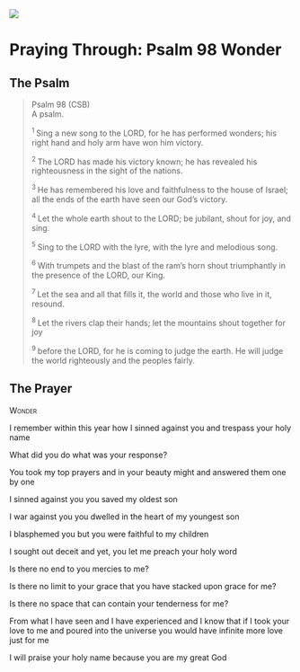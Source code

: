<img class="intro-right" src="/images/art-paris-psalter.jpg">

# Praying Through: Psalm 98 Wonder

## The Psalm

>Psalm 98 (CSB)    
> A psalm. 
>
><sup> 1  </sup>Sing a new song to the LORD, for he has performed wonders; his right hand and holy arm have won him victory. 
>
><sup> 2  </sup>The LORD has made his victory known; he has revealed his righteousness in the sight of the nations. 
>
><sup> 3  </sup>He has remembered his love and faithfulness to the house of Israel; all the ends of the earth have seen our God’s victory. 
>
><sup> 4  </sup>Let the whole earth shout to the LORD; be jubilant, shout for joy, and sing. 
>
><sup> 5  </sup>Sing to the LORD with the lyre, with the lyre and melodious song. 
>
><sup> 6  </sup>With trumpets and the blast of the ram’s horn shout triumphantly in the presence of the LORD, our King. 
>
><sup> 7  </sup>Let the sea and all that fills it, the world and those who live in it, resound. 
>
><sup> 8  </sup>Let the rivers clap their hands; let the mountains shout together for joy 
>
><sup> 9  </sup>before the LORD, for he is coming to judge the earth. He will judge the world righteously and the peoples fairly.

## The Prayer

<div style="font-variant: small-caps;">
Wonder
</div>


I remember
  within this year
  how I sinned against you
  and trespass your holy name

What did you do
  what was your response?

You took my top prayers
  and in your beauty might
  and answered them one by one

I sinned against you
  you saved my oldest son

I war against you
  you dwelled in the heart of my youngest son

I blasphemed you
  but you were faithful to my children

I sought out deceit 
  and yet, you let me
  preach your holy word

Is there no end to you mercies to me?

Is there no limit to your grace that you have stacked upon grace for me?

Is there no space that can contain your tenderness for me?

From what I have seen
  and I have experienced
  and I know
  that if I took your love to me
  and poured into the universe
  you would have infinite more love
  just for me

I will praise your holy name
  because you are my great God
